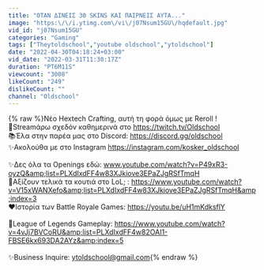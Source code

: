 ```yaml
---
title: "ΟΤΑΝ ΔΙΝΕΙΣ 30 SKINS ΚΑΙ ΠΑΙΡΝΕΙΣ ΑΥΤΑ..."
image: "https:\/\/i.ytimg.com\/vi\/j07Nsum15GU\/hqdefault.jpg"
vid_id: "j07Nsum15GU"
categories: "Gaming"
tags: ["Theytoldschool","youtube oldschool","ytoldschool"]
date: "2022-04-30T04:18:24+03:00"
vid_date: "2022-03-31T11:30:17Z"
duration: "PT6M11S"
viewcount: "3008"
likeCount: "249"
dislikeCount: ""
channel: "Oldschool"
---
```

{% raw %}Νέο Hextech Crafting, αυτή τη φορά όμως με Reroll ! <br />💜Streamάρω σχεδόν καθημερινά στο <a rel="nofollow" target="blank" href="https://twitch.tv/Oldschool">https://twitch.tv/Oldschool</a><br />📚Έλα στην παρέα μας στο Discord: <a rel="nofollow" target="blank" href="https://discord.gg/oldschool">https://discord.gg/oldschool</a><br />✨Ακολούθα με στο Instagram <a rel="nofollow" target="blank" href="https://instagram.com/kosker_oldschool">https://instagram.com/kosker_oldschool</a><br /><br />✨Δες όλα τα Openings εδώ: www.youtube.com/watch?v=P49xR3-oyzQ&amp;list=PLXdIxdFF4w83XJkiove3EPaZJgRSfTmqH<br />🎥Αξίζουν τελικά τα κουτιά στο LoL; : <a rel="nofollow" target="blank" href="https://www.youtube.com/watch?v=V15xWANXefo&amp;list=PLXdIxdFF4w83XJkiove3EPaZJgRSfTmqH&amp;index=3">https://www.youtube.com/watch?v=V15xWANXefo&amp;list=PLXdIxdFF4w83XJkiove3EPaZJgRSfTmqH&amp;index=3</a><br />❤️Ιστορία των Battle Royale Games: <a rel="nofollow" target="blank" href="https://youtu.be/uH1mKdksflY">https://youtu.be/uH1mKdksflY</a><br /><br />🔔League of Legends Gameplay: <a rel="nofollow" target="blank" href="https://www.youtube.com/watch?v=4vJj7BVCoRU&amp;list=PLXdIxdFF4w82OAI1-FBSE6kx693DA2AYz&amp;index=5">https://www.youtube.com/watch?v=4vJj7BVCoRU&amp;list=PLXdIxdFF4w82OAI1-FBSE6kx693DA2AYz&amp;index=5</a><br /><br />✨Business Inquire: ytoldschool@gmail.com{% endraw %}
